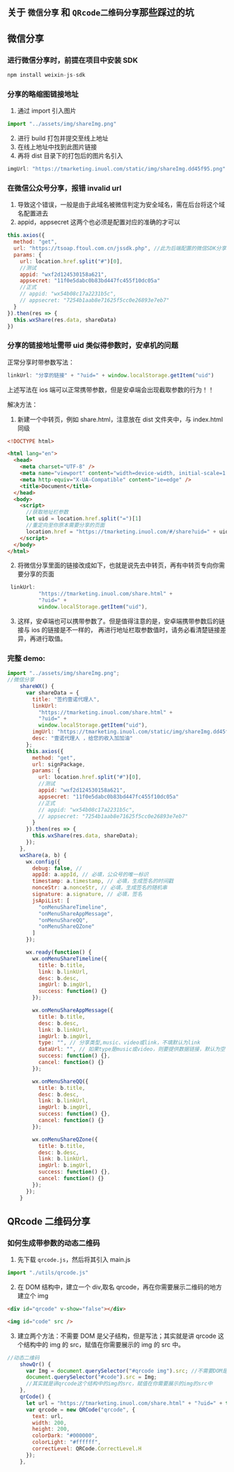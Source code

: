 ## 关于 `微信分享` 和 `QRcode二维码分享`那些踩过的坑

## 微信分享

### 进行微信分享时，前提在项目中安装 SDK

```js
npm install weixin-js-sdk
```

### 分享的略缩图链接地址

1. 通过 import 引入图片

```js
import "../assets/img/shareImg.png"
```

2. 进行 build 打包并提交至线上地址
3. 在线上地址中找到此图片链接
4. 再将 dist 目录下的打包后的图片名引入

```js
imgUrl: "https://tmarketing.inuol.com/static/img/shareImg.dd45f95.png"
```

<!--more-->

### 在微信公众号分享，报错 invalid url

1. 导致这个错误，一般是由于此域名被微信判定为安全域名，需在后台将这个域名配置进去
2. appid，appsecret 这两个也必须是配置对应的准确的才可以

```js
this.axios({
  method: "get",
  url: "https://tsoap.ftoul.com.cn/jssdk.php", //此为后端配置的微信SDK分享的接口
  params: {
    url: location.href.split("#")[0],
    //测试
    appid: "wxf2d124530158a621",
    appsecret: "11f0e5dabc0b83bd447fc455f10dc05a"
    //正式
    // appid: "wx54b08c17a2231b5c",
    // appsecret: "7254b1aab8e71625f5cc0e26893e7eb7"
  }
}).then(res => {
  this.wxShare(res.data, shareData)
})
```

### 分享的链接地址需带 uid 类似得参数时，安卓机的问题

正常分享时带参数写法：

```js
linkUrl: "分享的链接" + "?uid=" + window.localStorage.getItem("uid")
```

上述写法在 ios 端可以正常携带参数，但是安卓端会出现截取参数的行为！！

解决方法：

1. 新建一个中转页，例如 share.html，注意放在 dist 文件夹中，与 index.html 同级

```html
<!DOCTYPE html>

<html lang="en">
  <head>
    <meta charset="UTF-8" />
    <meta name="viewport" content="width=device-width, initial-scale=1.0" />
    <meta http-equiv="X-UA-Compatible" content="ie=edge" />
    <title>Document</title>
  </head>
  <body>
    <script>
      //获取地址栏参数
      let uid = location.href.split("=")[1]
      //重定向至你原本需要分享的页面
      location.href = "https://tmarketing.inuol.com/#/share?uid=" + uid
    </script>
  </body>
</html>
```

2. 将微信分享里面的链接改成如下，也就是说先去中转页，再有中转页专向你需要分享的页面

```js
 linkUrl:
          "https://tmarketing.inuol.com/share.html" +
          "?uid=" +
          window.localStorage.getItem("uid"),
```

3. 这样，安卓端也可以携带参数了。但是值得注意的是，安卓端携带参数后的链接与 ios 的链接是不一样的，
   再进行地址栏取参数值时，请务必看清楚链接差异，再进行取值。

### 完整 demo:

```js
import "../assets/img/shareImg.png";
//微信分享
    shareWX() {
      var shareData = {
        title: "签约壹诺代理人",
        linkUrl:
          "https://tmarketing.inuol.com/share.html" +
          "?uid=" +
          window.localStorage.getItem("uid"),
        imgUrl: "https://tmarketing.inuol.com/static/img/shareImg.dd45f95.png",
        desc: "壹诺代理人 ，给您的收入加加油"
      };
      this.axios({
        method: "get",
        url: signPackage,
        params: {
          url: location.href.split("#")[0],
          //测试
          appid: "wxf2d124530158a621",
          appsecret: "11f0e5dabc0b83bd447fc455f10dc05a"
          //正式
          // appid: "wx54b08c17a2231b5c",
          // appsecret: "7254b1aab8e71625f5cc0e26893e7eb7"
        }
      }).then(res => {
        this.wxShare(res.data, shareData);
      });
    },
    wxShare(a, b) {
      wx.config({
        debug: false, //
        appId: a.appId, // 必填，公众号的唯一标识
        timestamp: a.timestamp, // 必填，生成签名的时间戳
        nonceStr: a.nonceStr, // 必填，生成签名的随机串
        signature: a.signature, // 必填，签名
        jsApiList: [
          "onMenuShareTimeline",
          "onMenuShareAppMessage",
          "onMenuShareQQ",
          "onMenuShareQZone"
        ]
      });

      wx.ready(function() {
        wx.onMenuShareTimeline({
          title: b.title,
          link: b.linkUrl,
          desc: b.desc,
          imgUrl: b.imgUrl,
          success: function() {}
        });

        wx.onMenuShareAppMessage({
          title: b.title,
          desc: b.desc,
          link: b.linkUrl,
          imgUrl: b.imgUrl,
          type: "", // 分享类型,music、video或link，不填默认为link
          dataUrl: "", // 如果type是music或video，则要提供数据链接，默认为空
          success: function() {},
          cancel: function() {}
        });

        wx.onMenuShareQQ({
          title: b.title,
          desc: b.desc,
          link: b.linkUrl,
          imgUrl: b.imgUrl,
          success: function() {},
          cancel: function() {}
        });

        wx.onMenuShareQZone({
          title: b.title,
          desc: b.desc,
          link: b.linkUrl,
          imgUrl: b.imgUrl,
          success: function() {},
          cancel: function() {}
        });
      });
    }
```

## QRcode 二维码分享

### 如何生成带参数的动态二维码

1. 先下载 `qrcode.js`，然后将其引入 main.js

```js
import "./utils/qrcode.js"
```

2. 在 DOM 结构中，建立一个 div,取名 qrcode，再在你需要展示二维码的地方建立个 img

```html
<div id="qrcode" v-show="false"></div>
```

```html
<img id="code" src />
```

3. 建立两个方法：不需要 DOM 是父子结构，但是写法；其实就是讲 qrcode 这个结构中的 img 的 src，赋值在你需要展示的 img 的 src 中。

```js
//动态二维码
    showQr() {
      var Img = document.querySelector("#qrcode img").src; //不需要DOM是父子结构，但是写法是如此
      document.querySelector("#code").src = Img;
      //其实就是讲qrcode这个结构中的img的src，赋值在你需要展示的img的src中
    },
    qrCode() {
      let url = "https://tmarketing.inuol.com/share.html" + "?uid=" + this.uid;
      var qrcode = new QRCode("qrcode", {
        text: url,
        width: 200,
        height: 200,
        colorDark: "#000000",
        colorLight: "#ffffff",
        correctLevel: QRCode.CorrectLevel.H
      });
    },
```
